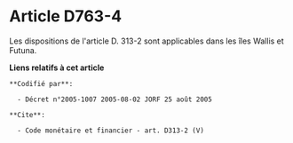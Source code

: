 # Article D763-4

Les dispositions de l'article D. 313-2 sont applicables dans les îles Wallis et Futuna.

**Liens relatifs à cet article**

	**Codifié par**:

	  - Décret n°2005-1007 2005-08-02 JORF 25 août 2005

	**Cite**:

	  - Code monétaire et financier - art. D313-2 (V)
